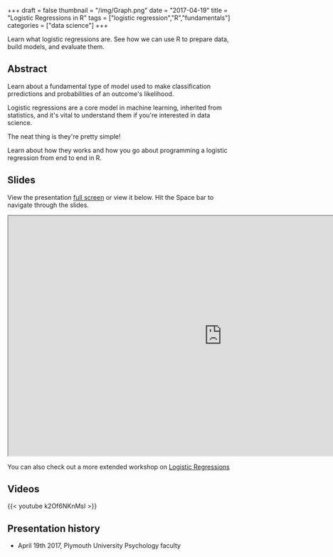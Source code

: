 +++
draft = false
thumbnail = "/img/Graph.png"
date = "2017-04-19"
title = "Logistic Regressions in R"
tags = ["logistic regression","R","fundamentals"]
categories = ["data science"]
+++

Learn what logistic regressions are. See how we can use R to prepare data, build models, and evaluate them.

## Abstract
Learn about a fundamental type of model used to make classification prredictions and probabilities of an outcome's likelihood. 

Logistic regressions are a core model in machine learning, inherited from statistics, and it's vital to understand them if you're interested in data science. 

The neat thing is they're pretty simple! 

Learn about how they works and how you go about programming a logistic regression from end to end in R.

## Slides
View the presentation [full screen](http://stephlocke.info/Rtraining/logisticregressions.html#/) or view it below. Hit the Space bar to navigate through the slides.

<iframe src="http://stephlocke.info/Rtraining/logisticregressions.html" width="960" height="540"></iframe>

You can also check out a more extended workshop on [Logistic Regressions](http://lockedata.uk/LogisticRegressionWorkshop/)

## Videos
{{< youtube k2Of6NKnMsI >}}

## Presentation history
- April 19th 2017, Plymouth University Psychology faculty
